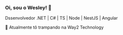 ### Oi, sou o Wesley! 👋

Dssenvolvedor .NET | C# | TS | Node | NestJS | Angular

🔭 Atualmente tô trampando na Way2 Technology
